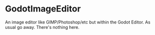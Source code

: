 # GodotImageEditor
 An image editor like GIMP/Photoshop/etc but within the Godot Editor. As usual go away. There's nothing here.
